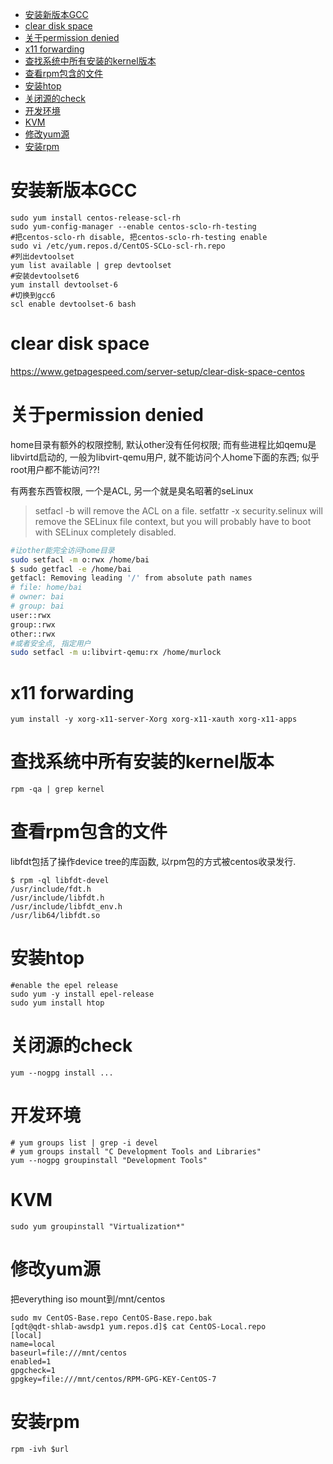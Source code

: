 - [安装新版本GCC](#安装新版本gcc)
- [clear disk space](#clear-disk-space)
- [关于permission denied](#关于permission-denied)
- [x11 forwarding](#x11-forwarding)
- [查找系统中所有安装的kernel版本](#查找系统中所有安装的kernel版本)
- [查看rpm包含的文件](#查看rpm包含的文件)
- [安装htop](#安装htop)
- [关闭源的check](#关闭源的check)
- [开发环境](#开发环境)
- [KVM](#kvm)
- [修改yum源](#修改yum源)
- [安装rpm](#安装rpm)

# 安装新版本GCC
```shell
sudo yum install centos-release-scl-rh 
sudo yum-config-manager --enable centos-sclo-rh-testing 
#把centos-sclo-rh disable, 把centos-sclo-rh-testing enable 
sudo vi /etc/yum.repos.d/CentOS-SCLo-scl-rh.repo 
#列出devtoolset 
yum list available | grep devtoolset 
#安装devtoolset6 
yum install devtoolset-6 
#切换到gcc6 
scl enable devtoolset-6 bash 
```

# clear disk space
https://www.getpagespeed.com/server-setup/clear-disk-space-centos

# 关于permission denied
home目录有额外的权限控制, 默认other没有任何权限; 而有些进程比如qemu是libvirtd启动的, 一般为libvirt-qemu用户, 就不能访问个人home下面的东西; 似乎root用户都不能访问??!

有两套东西管权限, 一个是ACL, 另一个就是臭名昭著的seLinux
> setfacl -b will remove the ACL on a file. setfattr -x security.selinux will remove the SELinux file context, but you will probably have to boot with SELinux completely disabled.
```bash
#让other能完全访问home目录
sudo setfacl -m o:rwx /home/bai
$ sudo getfacl -e /home/bai
getfacl: Removing leading '/' from absolute path names
# file: home/bai
# owner: bai
# group: bai
user::rwx
group::rwx
other::rwx
#或者安全点, 指定用户
sudo setfacl -m u:libvirt-qemu:rx /home/murlock
```

# x11 forwarding
```
yum install -y xorg-x11-server-Xorg xorg-x11-xauth xorg-x11-apps
```

# 查找系统中所有安装的kernel版本
```
rpm -qa | grep kernel
```

# 查看rpm包含的文件
libfdt包括了操作device tree的库函数, 以rpm包的方式被centos收录发行.
```shell
$ rpm -ql libfdt-devel
/usr/include/fdt.h
/usr/include/libfdt.h
/usr/include/libfdt_env.h
/usr/lib64/libfdt.so
```

# 安装htop
```
#enable the epel release
sudo yum -y install epel-release
sudo yum install htop
```

# 关闭源的check
```
yum --nogpg install ...
```

# 开发环境
```
# yum groups list | grep -i devel
# yum groups install "C Development Tools and Libraries"
yum --nogpg groupinstall "Development Tools"
```

# KVM
```
sudo yum groupinstall "Virtualization*"
```

# 修改yum源
把everything iso mount到/mnt/centos
```shell
sudo mv CentOS-Base.repo CentOS-Base.repo.bak
[qdt@qdt-shlab-awsdp1 yum.repos.d]$ cat CentOS-Local.repo
[local]
name=local
baseurl=file:///mnt/centos
enabled=1
gpgcheck=1
gpgkey=file:///mnt/centos/RPM-GPG-KEY-CentOS-7
```

# 安装rpm
```
rpm -ivh $url
```
